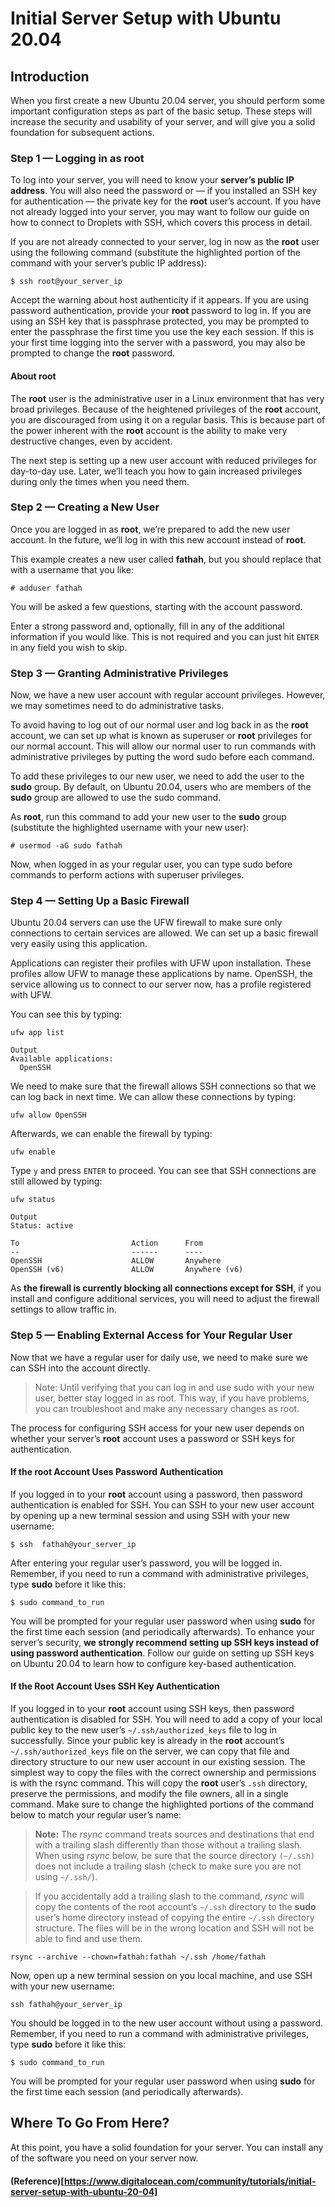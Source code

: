 # Initial Server Setup with Ubuntu 20.04
## Introduction
When you first create a new Ubuntu 20.04 server, you should perform some important configuration steps as part of the basic setup. These steps will increase the security and usability of your server, and will give you a solid foundation for subsequent actions.

### Step 1 — Logging in as root
To log into your server, you will need to know your **server’s public IP address**. You will also need the password or — if you installed an SSH key for authentication — the private key for the **root** user’s account. If you have not already logged into your server, you may want to follow our guide on how to connect to Droplets with SSH, which covers this process in detail.

If you are not already connected to your server, log in now as the **root** user using the following command (substitute the highlighted portion of the command with your server’s public IP address):
```console
$ ssh root@your_server_ip
```
Accept the warning about host authenticity if it appears. If you are using password authentication, provide your **root** password to log in. If you are using an SSH key that is passphrase protected, you may be prompted to enter the passphrase the first time you use the key each session. If this is your first time logging into the server with a password, you may also be prompted to change the **root** password.
#### About root
The **root** user is the administrative user in a Linux environment that has very broad privileges. Because of the heightened privileges of the **root** account, you are discouraged from using it on a regular basis. This is because part of the power inherent with the **root** account is the ability to make very destructive changes, even by accident.

The next step is setting up a new user account with reduced privileges for day-to-day use. Later, we’ll teach you how to gain increased privileges during only the times when you need them.

### Step 2 — Creating a New User
Once you are logged in as **root**, we’re prepared to add the new user account. In the future, we’ll log in with this new account instead of **root**.

This example creates a new user called **fathah**, but you should replace that with a username that you like:
```shell
# adduser fathah
```
You will be asked a few questions, starting with the account password.

Enter a strong password and, optionally, fill in any of the additional information if you would like. This is not required and you can just hit ```ENTER``` in any field you wish to skip.

### Step 3 — Granting Administrative Privileges
Now, we have a new user account with regular account privileges. However, we may sometimes need to do administrative tasks.

To avoid having to log out of our normal user and log back in as the **root** account, we can set up what is known as superuser or **root** privileges for our normal account. This will allow our normal user to run commands with administrative privileges by putting the word sudo before each command.

To add these privileges to our new user, we need to add the user to the **sudo** group. By default, on Ubuntu 20.04, users who are members of the **sudo** group are allowed to use the sudo command.

As **root**, run this command to add your new user to the **sudo** group (substitute the highlighted username with your new user):
```shell
# usermod -aG sudo fathah
```
Now, when logged in as your regular user, you can type sudo before commands to perform actions with superuser privileges.

### Step 4 — Setting Up a Basic Firewall
Ubuntu 20.04 servers can use the UFW firewall to make sure only connections to certain services are allowed. We can set up a basic firewall very easily using this application.

Applications can register their profiles with UFW upon installation. These profiles allow UFW to manage these applications by name. OpenSSH, the service allowing us to connect to our server now, has a profile registered with UFW.

You can see this by typing:
```shell
ufw app list
```
```
Output
Available applications:
  OpenSSH
  ```
We need to make sure that the firewall allows SSH connections so that we can log back in next time. We can allow these connections by typing:
```
ufw allow OpenSSH

```
Afterwards, we can enable the firewall by typing:
```
ufw enable
```
Type ```y``` and press ```ENTER``` to proceed. You can see that SSH connections are still allowed by typing:
```
ufw status
```
```
Output
Status: active

To                         Action      From
--                         ------      ----
OpenSSH                    ALLOW       Anywhere
OpenSSH (v6)               ALLOW       Anywhere (v6)
```
As **the firewall is currently blocking all connections except for SSH**, if you install and configure additional services, you will need to adjust the firewall settings to allow traffic in.

### Step 5 — Enabling External Access for Your Regular User
Now that we have a regular user for daily use, we need to make sure we can SSH into the account directly.
> Note: Until verifying that you can log in and use sudo with your new user, better stay logged in as root. This way, if you have problems, you can troubleshoot and make any necessary changes as root.

The process for configuring SSH access for your new user depends on whether your server’s **root** account uses a password or SSH keys for authentication.
#### If the root Account Uses Password Authentication
If you logged in to your **root** account using a password, then password authentication is enabled for SSH. You can SSH to your new user account by opening up a new terminal session and using SSH with your new username:
```shell
$ ssh  fathah@your_server_ip
```
After entering your regular user’s password, you will be logged in. Remember, if you need to run a command with administrative privileges, type **sudo** before it like this:
```
$ sudo command_to_run
```
You will be prompted for your regular user password when using **sudo** for the first time each session (and periodically afterwards).
To enhance your server’s security, **we strongly recommend setting up SSH keys instead of using password authentication**. Follow our guide on setting up SSH keys on Ubuntu 20.04 to learn how to configure key-based authentication.

#### If the Root Account Uses SSH Key Authentication
If you logged in to your **root** account using SSH keys, then password authentication is disabled for SSH. You will need to add a copy of your local public key to the new user’s ```~/.ssh/authorized_keys``` file to log in successfully.
Since your public key is already in the **root** account’s ```~/.ssh/authorized_keys``` file on the server, we can copy that file and directory structure to our new user account in our existing session.
The simplest way to copy the files with the correct ownership and permissions is with the rsync command. This will copy the **root** user’s ```.ssh``` directory, preserve the permissions, and modify the file owners, all in a single command. Make sure to change the highlighted portions of the command below to match your regular user’s name:

>**Note:** The _rsync_ command treats sources and destinations that end with a trailing slash differently than those without a trailing slash. When using _rsync_ below, be sure that the source directory ```(~/.ssh)``` does not include a trailing slash (check to make sure you are not using ```~/.ssh/```).

>If you accidentally add a trailing slash to the command, _rsync_ will copy the contents of the root account’s ```~/.ssh``` directory to the **sudo** user’s home directory instead of copying the entire ```~/.ssh``` directory structure. The files will be in the wrong location and SSH will not be able to find and use them.

```
rsync --archive --chown=fathah:fathah ~/.ssh /home/fathah
```
Now, open up a new terminal session on you local machine, and use SSH with your new username:

```
ssh fathah@your_server_ip
```
You should be logged in to the new user account without using a password. Remember, if you need to run a command with administrative privileges, type **sudo** before it like this:
```
$ sudo command_to_run

```
You will be prompted for your regular user password when using **sudo** for the first time each session (and periodically afterwards).

## Where To Go From Here?
At this point, you have a solid foundation for your server. You can install any of the software you need on your server now.

#### (Reference)[https://www.digitalocean.com/community/tutorials/initial-server-setup-with-ubuntu-20-04]




